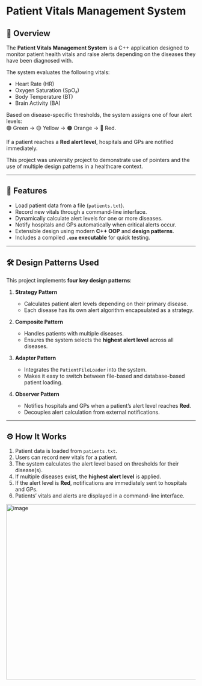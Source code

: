 # Patient Vitals Management System

## 📖 Overview
The **Patient Vitals Management System** is a C++ application designed to monitor patient health vitals and raise alerts depending on the diseases they have been diagnosed with.  

The system evaluates the following vitals:
- Heart Rate (HR)  
- Oxygen Saturation (SpO₂)  
- Body Temperature (BT)  
- Brain Activity (BA)  

Based on disease-specific thresholds, the system assigns one of four alert levels:  
🟢 Green → 🟡 Yellow → 🟠 Orange → 🔴 Red.  

If a patient reaches a **Red alert level**, hospitals and GPs are notified immediately.  

This project was university project to demonstrate use of pointers and the use of multiple design patterns in a healthcare context.

---

## 🎯 Features
- Load patient data from a file (`patients.txt`).  
- Record new vitals through a command-line interface.  
- Dynamically calculate alert levels for one or more diseases.  
- Notify hospitals and GPs automatically when critical alerts occur.  
- Extensible design using modern **C++ OOP** and **design patterns**.  
- Includes a compiled **`.exe` executable** for quick testing.

---

## 🛠️ Design Patterns Used
This project implements **four key design patterns**:

1. **Strategy Pattern**  
   - Calculates patient alert levels depending on their primary disease.  
   - Each disease has its own alert algorithm encapsulated as a strategy.  

2. **Composite Pattern**  
   - Handles patients with multiple diseases.  
   - Ensures the system selects the **highest alert level** across all diseases.  

3. **Adapter Pattern**  
   - Integrates the `PatientFileLoader` into the system.  
   - Makes it easy to switch between file-based and database-based patient loading.  

4. **Observer Pattern**  
   - Notifies hospitals and GPs when a patient’s alert level reaches **Red**.  
   - Decouples alert calculation from external notifications.  

---

## ⚙️ How It Works
1. Patient data is loaded from `patients.txt`.  
2. Users can record new vitals for a patient.  
3. The system calculates the alert level based on thresholds for their disease(s).  
4. If multiple diseases exist, the **highest alert level** is applied.  
5. If the alert level is **Red**, notifications are immediately sent to hospitals and GPs.  
6. Patients’ vitals and alerts are displayed in a command-line interface.

<img width="887" height="466" alt="image" src="https://github.com/user-attachments/assets/e64429b8-772c-4707-8f21-64d3f8f12c69" />

